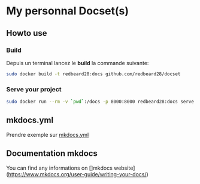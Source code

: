 <h1>
  <span>My personnal Docset(s)</span>
</h1>

## Howto use
### Build
Depuis un terminal  lancez le **build** la commande suivante:
```bash
sudo docker build -t redbeard28:docs github.com/redbeard28/docset
```

### Serve your project
```bash
sudo docker run --rm -v `pwd`:/docs -p 8000:8000 redbeard28:docs serve -a 0.0.0.0:8000
```

## mkdocs.yml
Prendre exemple sur [mkdocs.yml](https://github.com/redbeard28/docset/blob/master/mkdocs.yml)

## Documentation mkdocs
You can find any informations on []mkdocs website](https://www.mkdocs.org/user-guide/writing-your-docs/)
